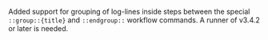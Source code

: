 Added support for grouping of log-lines inside steps between the special `::group::{title}` and `::endgroup::` workflow commands. A runner of v3.4.2 or later is needed.